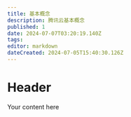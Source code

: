 ```yaml
---
title: 基本概念
description: 腾讯云基本概念
published: 1
date: 2024-07-07T03:20:19.140Z
tags: 
editor: markdown
dateCreated: 2024-07-05T15:40:30.126Z
---
```


# Header
Your content here